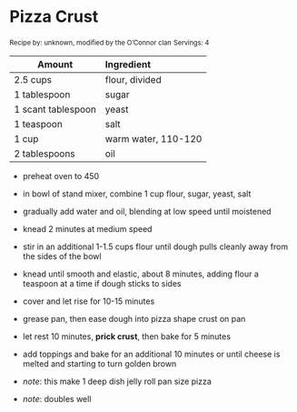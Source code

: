 # Pizza Crust

<small>Recipe by: unknown, modified by the O’Connor clan</small>
<small>Servings: 4</small>

| Amount             | Ingredient          |
| ------------------ | :------------------ |
| 2.5 cups           | flour, divided      |
| 1 tablespoon       | sugar               |
| 1 scant tablespoon | yeast               |
| 1 teaspoon         | salt                |
| 1 cup              | warm water, 110-120 |
| 2 tablespoons      | oil                 |

- preheat oven to 450
- in bowl of stand mixer, combine 1 cup flour, sugar, yeast, salt
- gradually add water and oil, blending at low speed until moistened
- knead 2 minutes at medium speed
- stir in an additional 1-1.5 cups flour until dough pulls cleanly away from the sides of the bowl
- knead until smooth and elastic, about 8 minutes, adding flour a teaspoon at a time if dough sticks to sides
- cover and let rise for 10-15 minutes
- grease pan, then ease dough into pizza shape crust on pan
- let rest 10 minutes, **prick crust**, then bake for 5 minutes
- add toppings and bake for an additional 10 minutes or until cheese is melted and starting to turn golden brown

- _note_: this make 1 deep dish jelly roll pan size pizza
- _note_: doubles well
